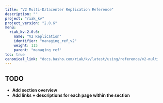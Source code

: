 ```yaml
---
title: "V2 Multi-Datacenter Replication Reference"
description: ""
project: "riak_kv"
project_version: "2.0.6"
menu:
  riak_kv-2.0.6:
    name: "V2 Replication"
    identifier: "managing_ref_v2"
    weight: 115
    parent: "managing_ref"
toc: true
canonical_link: "docs.basho.com/riak/kv/latest/using/reference/v2-multi-datacenter.md"
---
```


## TODO

- **Add section overview**
- **Add links + descriptions for each page within the section**
